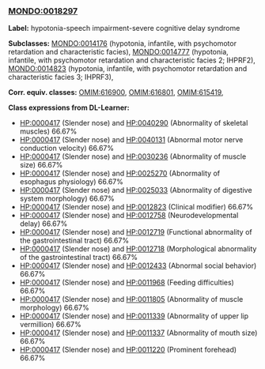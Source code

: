 
### [MONDO:0018297](http://purl.obolibrary.org/obo/MONDO_0018297)
**Label:** hypotonia-speech impairment-severe cognitive delay syndrome

**Subclasses:** [MONDO:0014176](http://purl.obolibrary.org/obo/MONDO_0014176) (hypotonia, infantile, with psychomotor retardation and characteristic facies), [MONDO:0014777](http://purl.obolibrary.org/obo/MONDO_0014777) (hypotonia, infantile, with psychomotor retardation and characteristic facies 2; IHPRF2), [MONDO:0014823](http://purl.obolibrary.org/obo/MONDO_0014823) (hypotonia, infantile, with psychomotor retardation and characteristic facies 3; IHPRF3), 

**Corr. equiv. classes:** [OMIM:616900](http://purl.obolibrary.org/obo/OMIM_616900), [OMIM:616801](http://purl.obolibrary.org/obo/OMIM_616801), [OMIM:615419](http://purl.obolibrary.org/obo/OMIM_615419), 

**Class expressions from DL-Learner:**

- [HP:0000417](http://purl.obolibrary.org/obo/HP_0000417) (Slender nose) and [HP:0040290](http://purl.obolibrary.org/obo/HP_0040290) (Abnormality of skeletal muscles) 66.67%
- [HP:0000417](http://purl.obolibrary.org/obo/HP_0000417) (Slender nose) and [HP:0040131](http://purl.obolibrary.org/obo/HP_0040131) (Abnormal motor nerve conduction velocity) 66.67%
- [HP:0000417](http://purl.obolibrary.org/obo/HP_0000417) (Slender nose) and [HP:0030236](http://purl.obolibrary.org/obo/HP_0030236) (Abnormality of muscle size) 66.67%
- [HP:0000417](http://purl.obolibrary.org/obo/HP_0000417) (Slender nose) and [HP:0025270](http://purl.obolibrary.org/obo/HP_0025270) (Abnormality of esophagus physiology) 66.67%
- [HP:0000417](http://purl.obolibrary.org/obo/HP_0000417) (Slender nose) and [HP:0025033](http://purl.obolibrary.org/obo/HP_0025033) (Abnormality of digestive system morphology) 66.67%
- [HP:0000417](http://purl.obolibrary.org/obo/HP_0000417) (Slender nose) and [HP:0012823](http://purl.obolibrary.org/obo/HP_0012823) (Clinical modifier) 66.67%
- [HP:0000417](http://purl.obolibrary.org/obo/HP_0000417) (Slender nose) and [HP:0012758](http://purl.obolibrary.org/obo/HP_0012758) (Neurodevelopmental delay) 66.67%
- [HP:0000417](http://purl.obolibrary.org/obo/HP_0000417) (Slender nose) and [HP:0012719](http://purl.obolibrary.org/obo/HP_0012719) (Functional abnormality of the gastrointestinal tract) 66.67%
- [HP:0000417](http://purl.obolibrary.org/obo/HP_0000417) (Slender nose) and [HP:0012718](http://purl.obolibrary.org/obo/HP_0012718) (Morphological abnormality of the gastrointestinal tract) 66.67%
- [HP:0000417](http://purl.obolibrary.org/obo/HP_0000417) (Slender nose) and [HP:0012433](http://purl.obolibrary.org/obo/HP_0012433) (Abnormal social behavior) 66.67%
- [HP:0000417](http://purl.obolibrary.org/obo/HP_0000417) (Slender nose) and [HP:0011968](http://purl.obolibrary.org/obo/HP_0011968) (Feeding difficulties) 66.67%
- [HP:0000417](http://purl.obolibrary.org/obo/HP_0000417) (Slender nose) and [HP:0011805](http://purl.obolibrary.org/obo/HP_0011805) (Abnormality of muscle morphology) 66.67%
- [HP:0000417](http://purl.obolibrary.org/obo/HP_0000417) (Slender nose) and [HP:0011339](http://purl.obolibrary.org/obo/HP_0011339) (Abnormality of upper lip vermillion) 66.67%
- [HP:0000417](http://purl.obolibrary.org/obo/HP_0000417) (Slender nose) and [HP:0011337](http://purl.obolibrary.org/obo/HP_0011337) (Abnormality of mouth size) 66.67%
- [HP:0000417](http://purl.obolibrary.org/obo/HP_0000417) (Slender nose) and [HP:0011220](http://purl.obolibrary.org/obo/HP_0011220) (Prominent forehead) 66.67%


